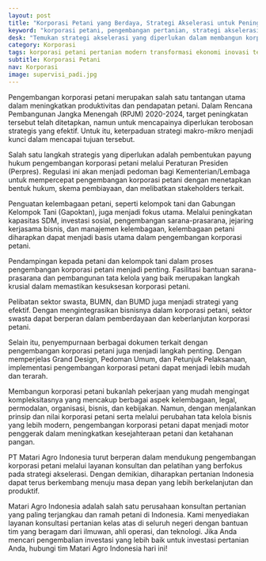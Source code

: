 ```yaml
---
layout: post
title: "Korporasi Petani yang Berdaya, Strategi Akselerasi untuk Peningkatan Produktivitas dan Pendapatan"
keyword: "korporasi petani, pengembangan pertanian, strategi akselerasi, kelembagaan petani, keterlibatan swasta"
desk: "Temukan strategi akselerasi yang diperlukan dalam membangun korporasi petani yang berdaya. Pelajari bagaimana PT Matari Agro Indonesia mendukung pengembangan pertanian melalui layanan konsultan dan pelatihan yang terarah."
category: Korporasi
tags: korporasi petani pertanian modern transformasi ekonomi inovasi teknologi
subtitle: Korporasi Petani
nav: Korporasi
image: supervisi_padi.jpg
---
```



Pengembangan korporasi petani merupakan salah satu tantangan utama dalam meningkatkan produktivitas dan pendapatan petani. Dalam Rencana Pembangunan Jangka Menengah (RPJM) 2020-2024, target peningkatan tersebut telah ditetapkan, namun untuk mencapainya diperlukan terobosan strategis yang efektif. Untuk itu, keterpaduan strategi makro-mikro menjadi kunci dalam mencapai tujuan tersebut.

Salah satu langkah strategis yang diperlukan adalah pembentukan payung hukum pengembangan korporasi petani melalui Peraturan Presiden (Perpres). Regulasi ini akan menjadi pedoman bagi Kementerian/Lembaga untuk mempercepat pengembangan korporasi petani dengan menetapkan bentuk hukum, skema pembiayaan, dan melibatkan stakeholders terkait.

Penguatan kelembagaan petani, seperti kelompok tani dan Gabungan Kelompok Tani (Gapoktan), juga menjadi fokus utama. Melalui peningkatan kapasitas SDM, investasi sosial, pengembangan sarana-prasarana, jejaring kerjasama bisnis, dan manajemen kelembagaan, kelembagaan petani diharapkan dapat menjadi basis utama dalam pengembangan korporasi petani.

Pendampingan kepada petani dan kelompok tani dalam proses pengembangan korporasi petani menjadi penting. Fasilitasi bantuan sarana-prasarana dan pembangunan tata kelola yang baik merupakan langkah krusial dalam memastikan kesuksesan korporasi petani.

Pelibatan sektor swasta, BUMN, dan BUMD juga menjadi strategi yang efektif. Dengan mengintegrasikan bisnisnya dalam korporasi petani, sektor swasta dapat berperan dalam pemberdayaan dan keberlanjutan korporasi petani.

Selain itu, penyempurnaan berbagai dokumen terkait dengan pengembangan korporasi petani juga menjadi langkah penting. Dengan memperjelas Grand Design, Pedoman Umum, dan Petunjuk Pelaksanaan, implementasi pengembangan korporasi petani dapat menjadi lebih mudah dan terarah.

Membangun korporasi petani bukanlah pekerjaan yang mudah mengingat kompleksitasnya yang mencakup berbagai aspek kelembagaan, legal, permodalan, organisasi, bisnis, dan kebijakan. Namun, dengan menjalankan prinsip dan nilai korporasi petani serta melalui perubahan tata kelola bisnis yang lebih modern, pengembangan korporasi petani dapat menjadi motor penggerak dalam meningkatkan kesejahteraan petani dan ketahanan pangan.

PT Matari Agro Indonesia turut berperan dalam mendukung pengembangan korporasi petani melalui layanan konsultan dan pelatihan yang berfokus pada strategi akselerasi. Dengan demikian, diharapkan pertanian Indonesia dapat terus berkembang menuju masa depan yang lebih berkelanjutan dan produktif.

Matari Agro Indonesia adalah salah satu perusahaan konsultan pertanian yang paling terjangkau dan ramah petani di Indonesia. Kami menyediakan layanan konsultasi pertanian kelas atas di seluruh negeri dengan bantuan tim yang beragam dari ilmuwan, ahli operasi, dan teknologi. Jika Anda mencari pengembalian investasi yang lebih baik untuk investasi pertanian Anda, hubungi tim Matari Agro Indonesia hari ini!

